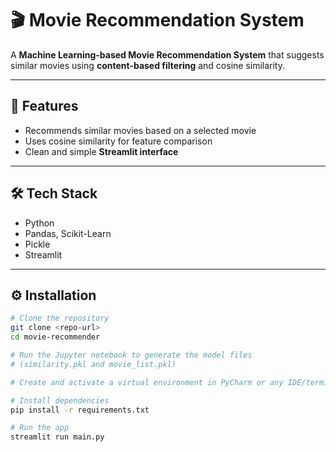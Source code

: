 # 🎬 Movie Recommendation System

A **Machine Learning-based Movie Recommendation System** that suggests similar movies using **content-based filtering** and cosine similarity.

---

## 🚀 Features

- Recommends similar movies based on a selected movie
- Uses cosine similarity for feature comparison
- Clean and simple **Streamlit interface**

---

## 🛠️ Tech Stack

- Python
- Pandas, Scikit-Learn
- Pickle
- Streamlit

---

## ⚙️ Installation

```bash
# Clone the repository
git clone <repo-url>
cd movie-recommender

# Run the Jupyter notebook to generate the model files
# (similarity.pkl and movie_list.pkl)

# Create and activate a virtual environment in PyCharm or any IDE/terminal

# Install dependencies
pip install -r requirements.txt

# Run the app
streamlit run main.py
